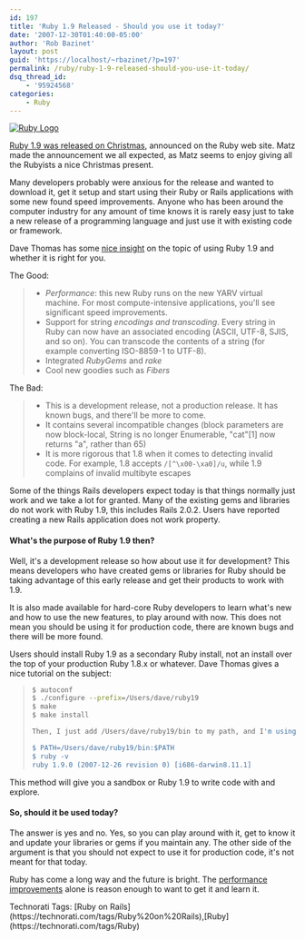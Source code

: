 ```yaml
---
id: 197
title: 'Ruby 1.9 Released - Should you use it today?'
date: '2007-12-30T01:40:00-05:00'
author: 'Rob Bazinet'
layout: post
guid: 'https://localhost/~rbazinet/?p=197'
permalink: /ruby/ruby-1-9-released-should-you-use-it-today/
dsq_thread_id:
    - '95924568'
categories:
    - Ruby
---
```


[![Ruby Logo](https://rbazinet.files.wordpress.com/2007/12/ruby-logo.jpg)](https://rbazinet.files.wordpress.com/2007/12/ruby-logo.jpg "Ruby Logo")

[Ruby 1.9 was released on Christmas](https://www.ruby-lang.org/en/news/2007/12/25/ruby-1-9-0-released/), announced on the Ruby web site. Matz made the announcement we all expected, as Matz seems to enjoy giving all the Rubyists a nice Christmas present.

Many developers probably were anxious for the release and wanted to download it, get it setup and start using their Ruby or Rails applications with some new found speed improvements. Anyone who has been around the computer industry for any amount of time knows it is rarely easy just to take a new release of a programming language and just use it with existing code or framework.

Dave Thomas has some [nice insight](https://pragdave.blogs.pragprog.com/pragdave/2007/12/ruby-19right-fo.html) on the topic of using Ruby 1.9 and whether it is right for you.

The Good:

> - *Performance*: this new Ruby runs on the new YARV virtual machine. For most compute-intensive applications, you'll see significant speed improvements.
> - Support for string *encodings and transcoding*. Every string in Ruby can now have an associated encoding (ASCII, UTF-8, SJIS, and so on). You can transcode the contents of a string (for example converting ISO-8859-1 to UTF-8).
> - Integrated *RubyGems* and *rake*
> - Cool new goodies such as *Fibers*

The Bad:

> - This is a development release, not a production release. It has known bugs, and there'll be more to come.
> - It contains several incompatible changes (block parameters are now block-local, String is no longer Enumerable, "cat"\[1\] now returns "a", rather than 65)
> - It is more rigorous that 1.8 when it comes to detecting invalid code. For example, 1.8 accepts `/[^\x00-\xa0]/u`, while 1.9 complains of invalid multibyte escapes

Some of the things Rails developers expect today is that things normally just work and we take a lot for granted. Many of the existing gems and libraries do not work with Ruby 1.9, this includes Rails 2.0.2. Users have reported creating a new Rails application does not work property.

#### What's the purpose of Ruby 1.9 then?

Well, it's a development release so how about use it for development? This means developers who have created gems or libraries for Ruby should be taking advantage of this early release and get their products to work with 1.9.

It is also made available for hard-core Ruby developers to learn what's new and how to use the new features, to play around with now. This does not mean you should be using it for production code, there are known bugs and there will be more found.

Users should install Ruby 1.9 as a secondary Ruby install, not an install over the top of your production Ruby 1.8.x or whatever. Dave Thomas gives a nice tutorial on the subject:

> ```bash
> $ autoconf
> $ ./configure --prefix=/Users/dave/ruby19
> $ make
> $ make install
> 
> Then, I just add /Users/dave/ruby19/bin to my path, and I'm using my nicely sandboxed version of Ruby 1.9.
> 
> $ PATH=/Users/dave/ruby19/bin:$PATH
> $ ruby -v
> ruby 1.9.0 (2007-12-26 revision 0) [i686-darwin8.11.1]
> ```

This method will give you a sandbox or Ruby 1.9 to write code with and explore.

#### So, should it be used today?

The answer is yes and no. Yes, so you can play around with it, get to know it and update your libraries or gems if you maintain any. The other side of the argument is that you should not expect to use it for production code, it's not meant for that today.

Ruby has come a long way and the future is bright. The [performance improvements](https://antoniocangiano.com/2007/02/19/ruby-implementations-shootout-ruby-vs-yarv-vs-jruby-vs-gardens-point-ruby-net-vs-rubinius-vs-cardinal/) alone is reason enough to want to get it and learn it.

<div class="wlWriterSmartContent" style="display:inline;margin:0;padding:0;">Technorati Tags: [Ruby on Rails](https://technorati.com/tags/Ruby%20on%20Rails),[Ruby](https://technorati.com/tags/Ruby)</div>